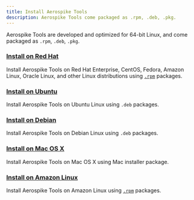 ```yaml
---
title: Install Aerospike Tools
description: Aerospike Tools come packaged as .rpm, .deb, .pkg.
---
```

Aerospike Tools are developed and optimized for 64-bit Linux, and come packaged
as `.rpm`, `.deb`, `.pkg`.

### [Install on Red Hat](/docs/operations/install/tools/el)
Install Aerospike Tools on Red Hat Enterprise, CentOS, Fedora, Amazon Linux,
Oracle Linux, and other Linux distributions using [`.rpm`](http://rpm.org/) packages.

### [Install on Ubuntu](/docs/operations/install/tools/ubuntu)
Install Aerospike Tools on Ubuntu Linux using `.deb` packages.

### [Install on Debian](/docs/operations/install/tools/debian)
Install Aerospike Tools on Debian Linux using `.deb` packages.

### [Install on Mac OS X](/docs/operations/install/tools/mac)
Install Aerospike Tools on Mac OS X using Mac installer package.

### [Install on Amazon Linux](/docs/operations/install/tools/amazon_linux)
Install Aerospike Tools on Amazon Linux using [`.rpm`](http://rpm.org/) packages.
